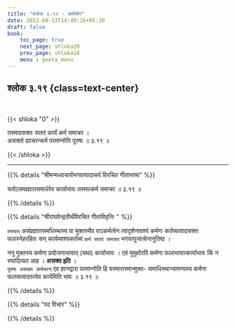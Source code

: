 ```yaml
---
title: "श्लोक ३.१९ - कर्मयोग"
date: 2022-08-13T14:40:16+05:30
draft: false
book:
    toc_page: true
    next_page: shloka20
    prev_page: shloka18
    menu : geeta_menu
---
```




## श्लोक ३.१९ {class=text-center}

<br/>   

{{< shloka  "0"  >}}

तस्मादसक्तः सततं कार्यं कर्म समाचर ।  
असक्तो ह्याचरन्कर्म परमाप्नोति पूरुषः ॥ ३.१९ ॥


{{< /shloka >}}

---


{{% details "श्रीमन्मध्वाचार्यभगवत्पादाचर्य विरचित  गीताभाष्य" %}}

यतोऽसम्प्रज्ञातसमाधेरेव कार्याभावः तस्मात्कर्म समाचर ॥ ३.१९ ॥

{{% /details %}}



{{% details "श्रीराघवेन्द्रतीर्थविरचित गीताविवृत्तिः " %}}

`तस्मात्` असंप्रज्ञातसमधिस्थस्य वा मुक्तस्यैव वाऽकर्मत्वेन त्वादृशेनावश्यं
कर्मणः कर्तव्यत्वादसक्तः फलस्नेहरहितः सन्‌ कार्यमवश्यकर्तव्यं 
`कर्म सततं समाचर` भगवत्पूजात्वेनानुतिष्ठ ।  

ननु मुक्तस्य कर्मणा प्रयोजनाभावात्‌ (यथा) कार्याभावः । 
एवं मुमुक्षोरपि कर्मणा फलाभावात्कार्याभावः किं न स्यादित्यत 
आह । **असक्त इति** ।   
`पुरुषः असक्तः कर्मचरन्` एव ज्ञानद्वारा परमाप्नोति हि
यस्मात्तस्मान्मुक्त- समाधिस्थाभ्यामन्यस्य कर्मणा फलसत्वादस्त्येव 
कार्यमिति भावः ॥ ३.१९ ॥

{{% /details %}}



{{% details "पद विचार" %}}


{{% /details %}}
